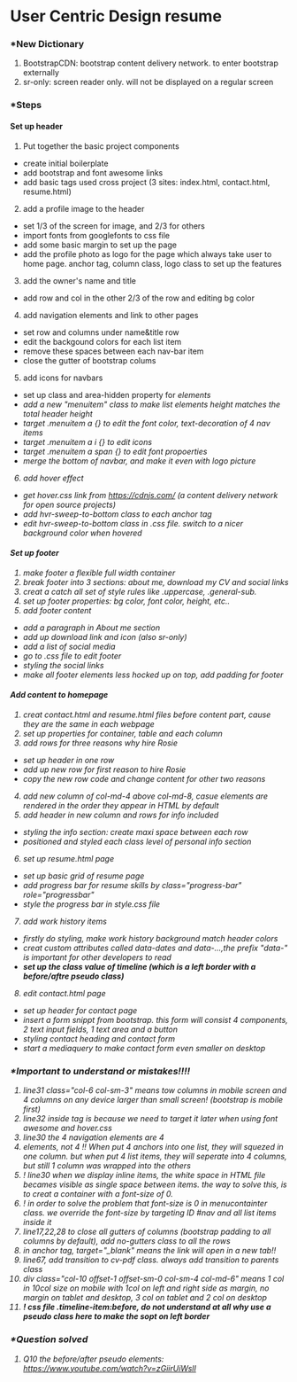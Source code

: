 # User Centric Design resume

### *New Dictionary 
1. BootstrapCDN: bootstrap content delivery network. to enter bootstrap externally
2. sr-only: screen reader only. will not be displayed on a regular screen


### *Steps

#### Set up header
1. Put together the basic project components
- create initial boilerplate 
- add bootstrap and font awesome links
- add basic tags used cross project (3 sites: index.html, contact.html, resume.html)
2. add a profile image to the header
- set 1/3 of the screen for image, and 2/3 for others
- import fonts from googlefonts to css file
- add some basic margin to set up the page
- add the profile photo as logo for the page which always take user to home page. anchor tag, column class, logo class to set up the features
3. add the owner's name and title
- add row and col in the other 2/3 of the row and editing bg color
4. add navigation elements and link to other pages
- set row and columns under name&title row
- edit the backgound colors for each list item
- remove these spaces between each nav-bar item
- close the gutter of bootstrap colums
5. add icons for navbars
- set up class and area-hidden property for <i> elements
- add a new "menuitem" class to make list elements height matches the total header height
- target .menuitem a {} to edit the font color, text-decoration of 4 nav items
- target .menuitem a i {} to edit icons
- target .menuitem a span {} to edit font propoerties
- merge the bottom of navbar, and make it even with logo picture
6. add hover effect
- get hover.css link from https://cdnjs.com/ (a content delivery network for open source projects)
- add hvr-sweep-to-bottom class to each anchor tag
- edit hvr-sweep-to-bottom class in .css file. switch to a nicer background color when hovered

#### Set up footer     
1. make footer a flexible full width container
2. break footer into 3 sections: about me, download my CV and social links
3. creat a catch all set of style rules like .uppercase, .general-sub.
4. set up footer properties: bg color, font color, height, etc..
5. add footer content
- add a paragraph in About me section
- add up download link and icon (also sr-only)
- add a list of social media
- go to .css file to edit footer
- styling the social links
- make all footer elements less hocked up on top, add padding for footer

#### Add content to homepage
1. creat contact.html and resume.html files before content part, cause they are the same in each webpage
2. set up properties for container, table and each column
3. add rows for three reasons why hire Rosie
- set up header in one row
- add up new row for first reason to hire Rosie
- copy the new row code and change content for other two reasons
4. add new column of col-md-4 above col-md-8, casue elements are rendered in the order they appear in HTML by default
5. add header in new column and rows for info included
- styling the info section: create maxi space between each row
- positioned and styled each class level of personal info section
6. set up resume.html page
- set up basic grid of resume page
- add progress bar for resume skills by class="progress-bar" role="progressbar"
- style the progress bar in style.css file
7. add work history items
- firstly do styling, make work history background match header colors
- creat custom attributes called data-dates and data-...,the prefix "data-" is important for other developers to read
- <strong>set up the class value of timeline (which is a left border with a before/aftre pseudo class)</strong> 
8. edit contact.html page
- set up header for contact page
- insert a form snippt from bootstrap. this form will consist 4 components, 2 text input fields, 1 text area and a button
- styling contact heading and contact form
- start a mediaquery to make contact form even smaller on desktop

### *Important to understand or mistakes!!!!
1. line31 class="col-6 col-sm-3" means tow columns in mobile screen and 4 columns on any device larger than small screen! (bootstrap is mobile first)
2. line32 <span> inside <a> tag is because we need to target it later when using font awesome and hover.css
3. line30 the 4 navigation elements are 4 <li> elements, not 4 <a>!! When put 4 anchors into one list, they will squezed in one column. but when put 4 list items, they will seperate into 4 columns, but still 1 column was wrapped into the others
4. ! line30 when we display inline items, the white space in HTML file becames visible as single space between items. the way to solve this, is to creat a container with a font-size of 0. 
5. ! in order to solve the problem that font-size is 0 in menucontainter class. we override the font-size by targeting ID #nav and all list items inside it
6. line17,22,28 to close all gutters of columns (bootstrap padding to all columns by default), add no-gutters class to all the rows
7. in anchor tag, target="_blank" means the link will open in a new tab!!
8. line67, add transition to cv-pdf class. always add transition to parents class
9. div class="col-10 offset-1 offset-sm-0 col-sm-4 col-md-6" means 1 col in 10col size on mobile with 1col on left and right side as margin, no margin on tablet and desktop, 3 col on tablet and 2 col on desktop
10. <strong>! css file .timeline-item:before, do not understand at all why use a pseudo class here to make the sopt on left border</strong>

### *Question solved
1. Q10 the before/after pseudo elements: https://www.youtube.com/watch?v=zGiirUiWslI